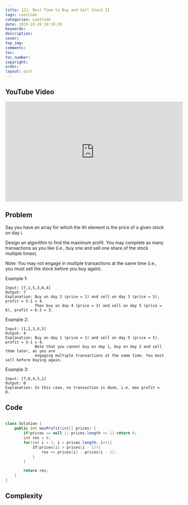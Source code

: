 ```yaml
---
title: 122. Best Time to Buy and Sell Stock II
tags: LeetCode
categories: LeetCode
date: 2019-10-28 20:19:29
keywords:
description:
cover:
top_img:
comments:
toc:
toc_number:
copyright:
order:
layout: post
---
```


## YouTube Video

<iframe width="560" height="315" src="https://www.youtube.com/embed/MujR32D7LRo" frameborder="0" allow="accelerometer; autoplay; encrypted-media; gyroscope; picture-in-picture" allowfullscreen></iframe>

## Problem

Say you have an array for which the ith element is the price of a given stock on day i.

Design an algorithm to find the maximum profit. You may complete as many transactions as you like (i.e., buy one and sell one share of the stock multiple times).

Note: You may not engage in multiple transactions at the same time (i.e., you must sell the stock before you buy again).

Example 1:

```
Input: [7,1,5,3,6,4]
Output: 7
Explanation: Buy on day 2 (price = 1) and sell on day 3 (price = 5), profit = 5-1 = 4.
             Then buy on day 4 (price = 3) and sell on day 5 (price = 6), profit = 6-3 = 3.
```

Example 2:

```
Input: [1,2,3,4,5]
Output: 4
Explanation: Buy on day 1 (price = 1) and sell on day 5 (price = 5), profit = 5-1 = 4.
             Note that you cannot buy on day 1, buy on day 2 and sell them later, as you are
             engaging multiple transactions at the same time. You must sell before buying again.
```

Example 3:

```
Input: [7,6,4,3,1]
Output: 0
Explanation: In this case, no transaction is done, i.e. max profit = 0.
```

## Code

```java

class Solution {
    public int maxProfit(int[] prices) {
        if(prices == null || prices.length <= 1) return 0;
        int res = 0;
        for(int i = 1; i < prices.length; i++){
            if(prices[i] > prices[i - 1]){
                res += prices[i] - prices[i - 1];
            }
        }

        return res;
    }
}
```

## Complexity

